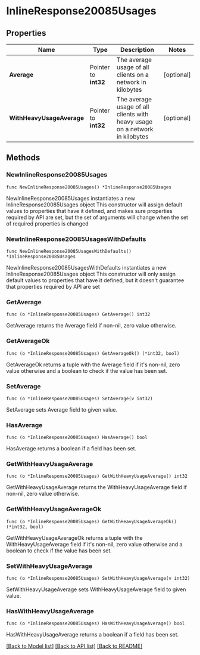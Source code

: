 # InlineResponse20085Usages

## Properties

Name | Type | Description | Notes
------------ | ------------- | ------------- | -------------
**Average** | Pointer to **int32** | The average usage of all clients on a network in kilobytes | [optional] 
**WithHeavyUsageAverage** | Pointer to **int32** | The average usage of all clients with heavy usage on a network in kilobytes | [optional] 

## Methods

### NewInlineResponse20085Usages

`func NewInlineResponse20085Usages() *InlineResponse20085Usages`

NewInlineResponse20085Usages instantiates a new InlineResponse20085Usages object
This constructor will assign default values to properties that have it defined,
and makes sure properties required by API are set, but the set of arguments
will change when the set of required properties is changed

### NewInlineResponse20085UsagesWithDefaults

`func NewInlineResponse20085UsagesWithDefaults() *InlineResponse20085Usages`

NewInlineResponse20085UsagesWithDefaults instantiates a new InlineResponse20085Usages object
This constructor will only assign default values to properties that have it defined,
but it doesn't guarantee that properties required by API are set

### GetAverage

`func (o *InlineResponse20085Usages) GetAverage() int32`

GetAverage returns the Average field if non-nil, zero value otherwise.

### GetAverageOk

`func (o *InlineResponse20085Usages) GetAverageOk() (*int32, bool)`

GetAverageOk returns a tuple with the Average field if it's non-nil, zero value otherwise
and a boolean to check if the value has been set.

### SetAverage

`func (o *InlineResponse20085Usages) SetAverage(v int32)`

SetAverage sets Average field to given value.

### HasAverage

`func (o *InlineResponse20085Usages) HasAverage() bool`

HasAverage returns a boolean if a field has been set.

### GetWithHeavyUsageAverage

`func (o *InlineResponse20085Usages) GetWithHeavyUsageAverage() int32`

GetWithHeavyUsageAverage returns the WithHeavyUsageAverage field if non-nil, zero value otherwise.

### GetWithHeavyUsageAverageOk

`func (o *InlineResponse20085Usages) GetWithHeavyUsageAverageOk() (*int32, bool)`

GetWithHeavyUsageAverageOk returns a tuple with the WithHeavyUsageAverage field if it's non-nil, zero value otherwise
and a boolean to check if the value has been set.

### SetWithHeavyUsageAverage

`func (o *InlineResponse20085Usages) SetWithHeavyUsageAverage(v int32)`

SetWithHeavyUsageAverage sets WithHeavyUsageAverage field to given value.

### HasWithHeavyUsageAverage

`func (o *InlineResponse20085Usages) HasWithHeavyUsageAverage() bool`

HasWithHeavyUsageAverage returns a boolean if a field has been set.


[[Back to Model list]](../README.md#documentation-for-models) [[Back to API list]](../README.md#documentation-for-api-endpoints) [[Back to README]](../README.md)


